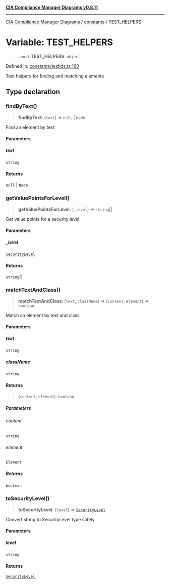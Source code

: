 [**CIA Compliance Manager Diagrams v0.8.11**](../../README.md)

***

[CIA Compliance Manager Diagrams](../../modules.md) / [constants](../README.md) / TEST\_HELPERS

# Variable: TEST\_HELPERS

> `const` **TEST\_HELPERS**: `object`

Defined in: [constants/testIds.ts:160](https://github.com/Hack23/cia-compliance-manager/blob/d6eede30e4f01622fe18187e98b207e9a06a781f/src/constants/testIds.ts#L160)

Test helpers for finding and matching elements

## Type declaration

### findByText()

> **findByText**: (`text`) => `null` \| `Node`

Find an element by text

#### Parameters

##### text

`string`

#### Returns

`null` \| `Node`

### getValuePointsForLevel()

> **getValuePointsForLevel**: (`_level`) => `string`[]

Get value points for a security level

#### Parameters

##### \_level

[`SecurityLevel`](../../types/cia/type-aliases/SecurityLevel.md)

#### Returns

`string`[]

### matchTextAndClass()

> **matchTextAndClass**: (`text`, `className`) => (`content`, `element`) => `boolean`

Match an element by text and class

#### Parameters

##### text

`string`

##### className

`string`

#### Returns

> (`content`, `element`): `boolean`

##### Parameters

###### content

`string`

###### element

`Element`

##### Returns

`boolean`

### toSecurityLevel()

> **toSecurityLevel**: (`level`) => [`SecurityLevel`](../../types/cia/type-aliases/SecurityLevel.md)

Convert string to SecurityLevel type safely

#### Parameters

##### level

`string`

#### Returns

[`SecurityLevel`](../../types/cia/type-aliases/SecurityLevel.md)
